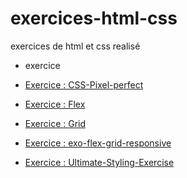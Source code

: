 # exercices-html-css

exercices de html et css realisé

* exercice

- <a href="https://hugoemanuellc.github.io/exercices-html-css/CSS-Pixel-perfect">Exercice : CSS-Pixel-perfect</a>

- <a href="https://hugoemanuellc.github.io/exercices-html-css/Flex-exercise">Exercice : Flex</a>

- <a href="https://hugoemanuellc.github.io/exercices-html-css/GRID-exercice">Exercice : Grid</a>

- <a href="https://hugoemanuellc.github.io/exercices-html-css/mediaQueries/exo-flex-grid-responsive">Exercice : exo-flex-grid-responsive</a>

- <a href="https://hugoemanuellc.github.io/exercices-html-css/mediaQueries/exo-flex-grid-responsive">Exercice : Ultimate-Styling-Exercise</a>